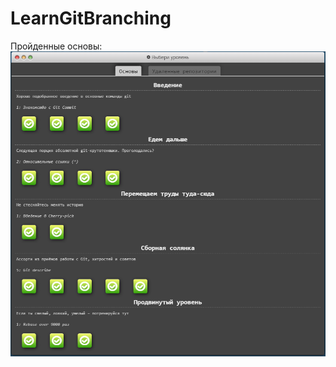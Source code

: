# LearnGitBranching
Пройденные основы:
![Иллюстрация к проекту](https://github.com/Saveliev123/Learning-JS/blob/Git-%D0%9E%D1%81%D0%BD%D0%BE%D0%B2%D1%8B/Git%20%D0%9E%D1%81%D0%BD%D0%BE%D0%B2%D1%8B.PNG)
